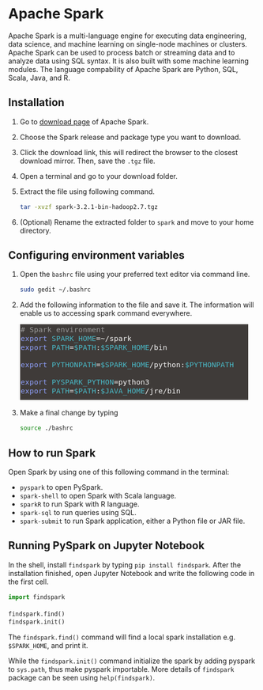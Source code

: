 # Apache Spark

Apache Spark is a multi-language engine for executing data engineering, data science, and machine learning on single-node machines or clusters. Apache Spark can be used to process batch or streaming data and to analyze data using SQL syntax. It is also built with some machine learning modules. The language compability of Apache Spark are Python, SQL, Scala, Java, and R.


## Installation

1. Go to [download page](https://spark.apache.org/downloads.html) of Apache Spark.
2. Choose the Spark release and package type you want to download.
3. Click the download link, this will redirect the browser to the closest download mirror. Then, save the `.tgz` file.
4. Open a terminal and go to your download folder.
5. Extract the file using following command. 
    
    ```bash
    tar -xvzf spark-3.2.1-bin-hadoop2.7.tgz
    ```

6. (Optional) Rename the extracted folder to `spark` and move to your home directory.


## Configuring environment variables

1. Open the `bashrc` file using your preferred text editor via command line. 
    
    ```bash
    sudo gedit ~/.bashrc
    ```

2. Add the following information to the file and save it. The information will enable us to accessing spark command everywhere.

    ![bashrc-spark](/img/bashrc-spark.png)

3. Make a final change by typing 
    
    ```bash
    source ./bashrc
    ```

## How to run Spark

Open Spark by using one of this following command in the terminal:
- `pyspark` to open PySpark.
- `spark-shell` to open Spark with Scala language.
- `sparkR` to run Spark with R language.
- `spark-sql` to run queries using SQL.
- `spark-submit` to run Spark application, either a Python file or JAR file.

## Running PySpark on Jupyter Notebook

In the shell, install `findspark` by typing `pip install findspark`. After the installation finished, open Jupyter Notebook and write the following code in the first cell.

```python
import findspark

findspark.find()
findspark.init()
```

The `findspark.find()` command will find a local spark installation e.g. `$SPARK_HOME`, and print it.

While the `findspark.init()` command initialize the spark by adding pyspark to `sys.path`, thus make pyspark importable. More details of `findspark` package can be seen using `help(findspark)`.